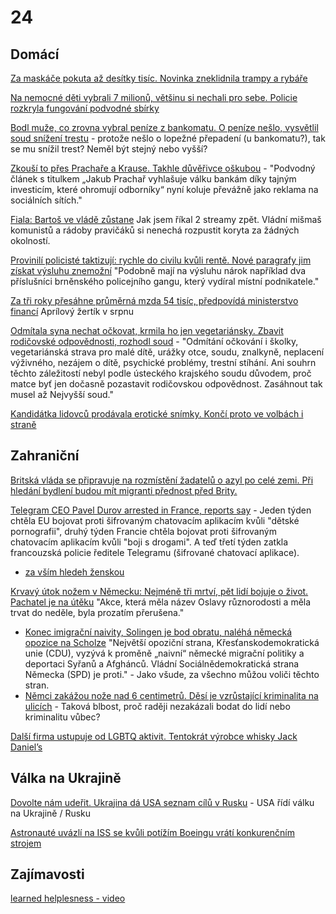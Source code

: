 # 24

## Domácí

[Za maskáče pokuta až desítky tisíc. Novinka zneklidnila trampy a rybáře](https://www.idnes.cz/zpravy/domaci/domobrana-vojenska-policie-armada-maskace-drony-regulace.A240826_192127_domaci_laci?zdroj=sph_hp)

[Na nemocné děti vybrali 7 milionů, většinu si nechali pro sebe. Policie rozkryla fungování podvodné sbírky](https://www.novinky.cz/clanek/krimi-na-nemocne-deti-vybrali-7-milionu-vetsinu-si-ale-nechali-pro-sebe-policie-rozkryla-fungovani-podvodne-sbirky-40485167)

[Bodl muže, co zrovna vybral peníze z bankomatu. O peníze nešlo, vysvětlil soud snížení trestu](https://www.novinky.cz/clanek/krimi-bodl-muze-co-zrovna-vybral-penize-z-bankomatu-o-penize-neslo-vysvetlil-soud-snizeni-trestu-40484967#dop_ab_variant=0&dop_id=40484967&dop_req_id=IO7t3Cz3rR3-202408230848&dop_source_zone_name=novinky.web.nexttoart) - protože nešlo o lopežné přepadení (u bankomatu?), tak se mu snížil trest? Neměl být stejný nebo vyšší?

[Zkouší to přes Prachaře a Krause. Takhle důvěřivce oškubou](https://www.novinky.cz/clanek/internet-a-pc-bezpecnost-zkousi-to-pres-prachare-a-krause-takhle-podvodnici-vytahnou-z-duverivcu-penize-40485325) - "Podvodný článek s titulkem „Jakub Prachař vyhlašuje válku bankám díky tajným investicím, které ohromují odborníky“ nyní koluje převážně jako reklama na sociálních sítích."

[Fiala: Bartoš ve vládě zůstane](https://www.novinky.cz/clanek/domaci-fiala-bartos-ve-vlade-zustane-40485405) Jak jsem říkal 2 streamy zpět. Vládní mišmaš komunistů a rádoby pravičáků si nenechá rozpustit koryta za žádných okolností.

[Provinilí policisté taktizují: rychle do civilu kvůli rentě. Nové paragrafy jim získat výsluhu znemožní](https://www.lidovky.cz/domov/policiste-umyslny-trestny-cin-odchod-do-civilu-dozivotni-renta-vysluha-novela-zakona.A240825_212031_ln_domov_lvot) "Podobně mají na výsluhu nárok například dva příslušníci brněnského policejního gangu, který vydíral místní podnikatele."

[Za tři roky přesáhne průměrná mzda 54 tisíc, předpovídá ministerstvo financí](https://www.idnes.cz/ekonomika/domaci/prumerna-mzda-prognoza-ministerstvo-financ.A240826_115210_ekonomika_ven) Aprílový žertík v srpnu

[Odmítala syna nechat očkovat, krmila ho jen vegetariánsky. Zbavit rodičovské odpovědnosti, rozhodl soud](https://www.novinky.cz/clanek/domaci-odmitala-syna-ockovat-krmila-ho-jen-vegetariansky-zbavit-rodicovske-odpovednosti-rozhodl-soud-40485651) - "Odmítání očkování i školky, vegetariánská strava pro malé dítě, urážky otce, soudu, znalkyně, neplacení výživného, nezájem o dítě, psychické problémy, trestní stíhání. Ani souhrn těchto záležitostí nebyl podle ústeckého krajského soudu důvodem, proč matce byť jen dočasně pozastavit rodičovskou odpovědnost. Zasáhnout tak musel až Nejvyšší soud."

[Kandidátka lidovců prodávala erotické snímky. Končí proto ve volbách i straně](https://www.idnes.cz/ostrava/zpravy/kdu-csl-krajske-volby-mariam-szyja-odstoupeni-erotika-nahe-fotky.A240828_085003_ostrava-zpravy_jog)

## Zahraniční

[Britská vláda se připravuje na rozmístění žadatelů o azyl po celé zemi. Při hledání bydlení budou mít migranti přednost před Brity.](https://x.com/elonmusk/status/1827668394843251152)

[Telegram CEO Pavel Durov arrested in France, reports say](https://www.npr.org/2024/08/25/nx-s1-5088676/telegram-ceo-pavel-durov-arrested-france) - Jeden týden chtěla EU bojovat proti šifrovaným chatovacím aplikacím kvůli "dětské pornografii", druhý týden Francie chtěla bojovat proti šifrovaným chatovacím aplikacím kvůli "boji s drogami". A teď třetí týden zatkla francouzská policie ředitele Telegramu (šifrované chatovací aplikace).
  * [za vším hledeh ženskou](https://x.com/runews/status/1827721699652952070) 

[Krvavý útok nožem v Německu: Nejméně tři mrtví, pět lidí bojuje o život. Pachatel je na útěku](https://cnn.iprima.cz/brutalni-utok-nozem-v-nemeckem-solingenu-na-miste-je-nekolik-mrtvych-a-zranenych-445812) "Akce, která měla název Oslavy různorodosti a měla trvat do neděle, byla prozatím přerušena."
  * [Konec imigrační naivity, Solingen je bod obratu, naléhá německá opozice na Scholze](https://www.idnes.cz/zpravy/zahranicni/nemecko-teroristicky-utok-cdu-spd-solingen-islamsky-stat-spd.A240826_105030_zahranicni_jhr) "Největší opoziční strana, Křesťanskodemokratická unie (CDU), vyzývá k proměně „naivní“ německé migrační politiky a deportaci Syřanů a Afghánců. Vládní Sociálnědemokratická strana Německa (SPD) je proti." - Jako všude, za všechno můžou voliči těchto stran.
  * [Němci zakážou nože nad 6 centimetrů. Děsí je vzrůstající kriminalita na ulicích](https://www.idnes.cz/zpravy/zahranicni/nemecko-zakaz-nozu-kriminalita-utok-imigranti.A240821_174211_zahranicni_kori) - Taková blbost, proč raději nezakázali bodat do lidí nebo kriminalitu vůbec?

[Další firma ustupuje od LGBTQ aktivit. Tentokrát výrobce whisky Jack Daniel’s](https://www.idnes.cz/ekonomika/podniky/jack-daniels-harley-rozmanitost-program-firma-diverzita.A240823_153039_ekoakcie_jla)

## Válka na Ukrajině

[Dovolte nám udeřit. Ukrajina dá USA seznam cílů v Rusku](https://www.novinky.cz/clanek/valka-na-ukrajine-dovolte-nam-uderit-ukrajina-da-usa-seznam-cilu-v-rusku-40485717) - USA řídí válku na Ukrajině / Rusku


[Astronauté uvázlí na ISS se kvůli potížím Boeingu vrátí konkurenčním strojem](https://www.idnes.cz/technet/vesmir/vesmir-iss-boeing-posadka-starliner-cst-100-spacex.A240826_090445_tec_vesmir_vse)



## Zajímavosti

[learned helplesness - video](https://youtu.be/1A6ZMhmWjO0)
